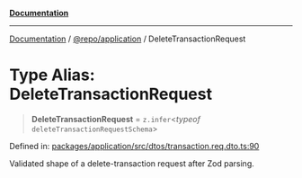 [**Documentation**](../../../README.md)

***

[Documentation](../../../README.md) / [@repo/application](../README.md) / DeleteTransactionRequest

# Type Alias: DeleteTransactionRequest

> **DeleteTransactionRequest** = `z.infer`\<*typeof* `deleteTransactionRequestSchema`\>

Defined in: [packages/application/src/dtos/transaction.req.dto.ts:90](https://github.com/o3osatoshi/experiment/blob/f1d231870a1d13a36a9ead236d22edc1fb9797dd/packages/application/src/dtos/transaction.req.dto.ts#L90)

Validated shape of a delete-transaction request after Zod parsing.

